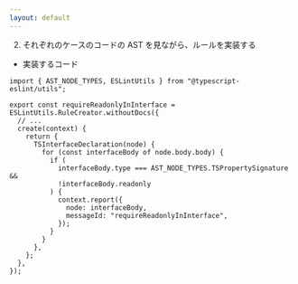 ```yaml
---
layout: default
---
```


<style scoped>
.slidev-vclick-hidden {
  display: none;
}
.small-code-json {
  .slidev-code {
    font-size: 0.75rem !important;
    line-height: 0rem !important;
    width: 400px !important;
  }
}

.small-code-ts {
  .slidev-code {
    font-size: 0.8rem !important;
    line-height: 0rem !important;
  }
}
</style>

<div class="_bullet">

2. それぞれのケースのコードの AST を見ながら、ルールを実装する

</div>

<div class="small-code-ts">

<div class="_bullet">

* 実装するコード

</div>

```ts{*|7|7-20}
import { AST_NODE_TYPES, ESLintUtils } from "@typescript-eslint/utils";

export const requireReadonlyInInterface = ESLintUtils.RuleCreator.withoutDocs({
  // ...
  create(context) {
    return {
      TSInterfaceDeclaration(node) {
        for (const interfaceBody of node.body.body) {
          if (
            interfaceBody.type === AST_NODE_TYPES.TSPropertySignature &&
            !interfaceBody.readonly
          ) {
            context.report({
              node: interfaceBody,
              messageId: "requireReadonlyInInterface",
            });
          }
        }
      },
    };
  },
});
```

</div>

<!-- 

これを実際にコードに落とすと、こちらのようになります 

[click] 今回定義するルールは、Interface 定義のノードに対する操作を行いたいので、`create`メソッドの`return`に`TSInterfaceDeclaration`を指定しています。  
これにより、eslint が`TSInterfaceDeclaration`のノードを探索する際に、記述した処理が実行されます。

[click] 処理の内容としては、interface のボディに対してループ処理を行い、ボディのタイプがプロパティで、かつreadonlyでない場合は、エラーにします。

ルールの実装は、これで終わりで、

-->